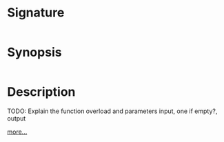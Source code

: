 # Signature
```vikid-signature
```

# Synopsis
```vikid-synopsis
```

# Description
TODO: Explain the function overload and parameters input, one if empty?, output

[more...](https://simple.wikipedia.org/wiki/Product_(mathematics))